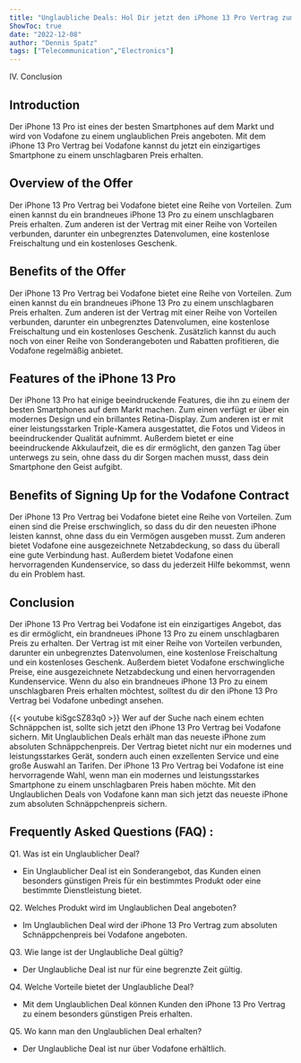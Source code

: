 ```yaml
---
title: "Unglaubliche Deals: Hol Dir jetzt den iPhone 13 Pro Vertrag zum absoluten Schnäppchenpreis bei Vodafone!"
ShowToc: true 
date: "2022-12-08"
author: "Dennis Spatz" 
tags: ["Telecommunication","Electronics"]
---
```

IV. Conclusion

## Introduction

Der iPhone 13 Pro ist eines der besten Smartphones auf dem Markt und wird von Vodafone zu einem unglaublichen Preis angeboten. Mit dem iPhone 13 Pro Vertrag bei Vodafone kannst du jetzt ein einzigartiges Smartphone zu einem unschlagbaren Preis erhalten.

## Overview of the Offer

Der iPhone 13 Pro Vertrag bei Vodafone bietet eine Reihe von Vorteilen. Zum einen kannst du ein brandneues iPhone 13 Pro zu einem unschlagbaren Preis erhalten. Zum anderen ist der Vertrag mit einer Reihe von Vorteilen verbunden, darunter ein unbegrenztes Datenvolumen, eine kostenlose Freischaltung und ein kostenloses Geschenk.

## Benefits of the Offer

Der iPhone 13 Pro Vertrag bei Vodafone bietet eine Reihe von Vorteilen. Zum einen kannst du ein brandneues iPhone 13 Pro zu einem unschlagbaren Preis erhalten. Zum anderen ist der Vertrag mit einer Reihe von Vorteilen verbunden, darunter ein unbegrenztes Datenvolumen, eine kostenlose Freischaltung und ein kostenloses Geschenk. Zusätzlich kannst du auch noch von einer Reihe von Sonderangeboten und Rabatten profitieren, die Vodafone regelmäßig anbietet.

## Features of the iPhone 13 Pro

Der iPhone 13 Pro hat einige beeindruckende Features, die ihn zu einem der besten Smartphones auf dem Markt machen. Zum einen verfügt er über ein modernes Design und ein brillantes Retina-Display. Zum anderen ist er mit einer leistungsstarken Triple-Kamera ausgestattet, die Fotos und Videos in beeindruckender Qualität aufnimmt. Außerdem bietet er eine beeindruckende Akkulaufzeit, die es dir ermöglicht, den ganzen Tag über unterwegs zu sein, ohne dass du dir Sorgen machen musst, dass dein Smartphone den Geist aufgibt.

## Benefits of Signing Up for the Vodafone Contract

Der iPhone 13 Pro Vertrag bei Vodafone bietet eine Reihe von Vorteilen. Zum einen sind die Preise erschwinglich, so dass du dir den neuesten iPhone leisten kannst, ohne dass du ein Vermögen ausgeben musst. Zum anderen bietet Vodafone eine ausgezeichnete Netzabdeckung, so dass du überall eine gute Verbindung hast. Außerdem bietet Vodafone einen hervorragenden Kundenservice, so dass du jederzeit Hilfe bekommst, wenn du ein Problem hast.

## Conclusion

Der iPhone 13 Pro Vertrag bei Vodafone ist ein einzigartiges Angebot, das es dir ermöglicht, ein brandneues iPhone 13 Pro zu einem unschlagbaren Preis zu erhalten. Der Vertrag ist mit einer Reihe von Vorteilen verbunden, darunter ein unbegrenztes Datenvolumen, eine kostenlose Freischaltung und ein kostenloses Geschenk. Außerdem bietet Vodafone erschwingliche Preise, eine ausgezeichnete Netzabdeckung und einen hervorragenden Kundenservice. Wenn du also ein brandneues iPhone 13 Pro zu einem unschlagbaren Preis erhalten möchtest, solltest du dir den iPhone 13 Pro Vertrag bei Vodafone unbedingt ansehen.

{{< youtube kiSgcSZ83q0 >}} 
Wer auf der Suche nach einem echten Schnäppchen ist, sollte sich jetzt den iPhone 13 Pro Vertrag bei Vodafone sichern. Mit Unglaublichen Deals erhält man das neueste iPhone zum absoluten Schnäppchenpreis. Der Vertrag bietet nicht nur ein modernes und leistungsstarkes Gerät, sondern auch einen exzellenten Service und eine große Auswahl an Tarifen. Der iPhone 13 Pro Vertrag bei Vodafone ist eine hervorragende Wahl, wenn man ein modernes und leistungsstarkes Smartphone zu einem unschlagbaren Preis haben möchte. Mit den Unglaublichen Deals von Vodafone kann man sich jetzt das neueste iPhone zum absoluten Schnäppchenpreis sichern.

## Frequently Asked Questions (FAQ) :
Q1. Was ist ein Unglaublicher Deal?
- Ein Unglaublicher Deal ist ein Sonderangebot, das Kunden einen besonders günstigen Preis für ein bestimmtes Produkt oder eine bestimmte Dienstleistung bietet.

Q2. Welches Produkt wird im Unglaublichen Deal angeboten?
- Im Unglaublichen Deal wird der iPhone 13 Pro Vertrag zum absoluten Schnäppchenpreis bei Vodafone angeboten.

Q3. Wie lange ist der Unglaubliche Deal gültig?
- Der Unglaubliche Deal ist nur für eine begrenzte Zeit gültig.

Q4. Welche Vorteile bietet der Unglaubliche Deal?
- Mit dem Unglaublichen Deal können Kunden den iPhone 13 Pro Vertrag zu einem besonders günstigen Preis erhalten.

Q5. Wo kann man den Unglaublichen Deal erhalten?
- Der Unglaubliche Deal ist nur über Vodafone erhältlich.


